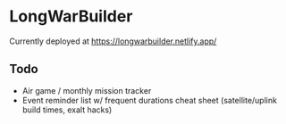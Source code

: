 # LongWarBuilder
Currently deployed at https://longwarbuilder.netlify.app/

## Todo
- Air game / monthly mission tracker
- Event reminder list w/ frequent durations cheat sheet (satellite/uplink build times, exalt hacks)
